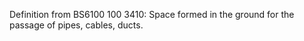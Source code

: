 Definition from BS6100 100 3410: Space formed in the ground for the passage of pipes, cables, ducts.